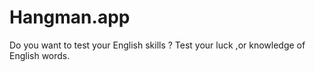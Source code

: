 # Hangman.app
Do you want to test your English skills ? Test your luck ,or knowledge of English words.
